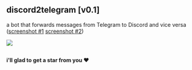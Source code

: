 ## discord2telegram [v0.1]
a bot that forwards messages from Telegram to Discord and vice versa
([screenshot #1](https://i.imgur.com/O4i4Xqz.png) [screenshot #2](https://i.imgur.com/J1ImGPa.png))

![](https://i.imgur.com/LXDAvp6.png)

##
**i'll glad to get a star from you ❤️**
